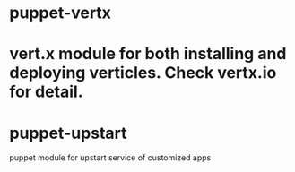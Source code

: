 puppet-vertx
============

vert.x module for both installing and deploying verticles. Check vertx.io for detail.
=======
puppet-upstart
==============

puppet module for upstart service of customized apps
